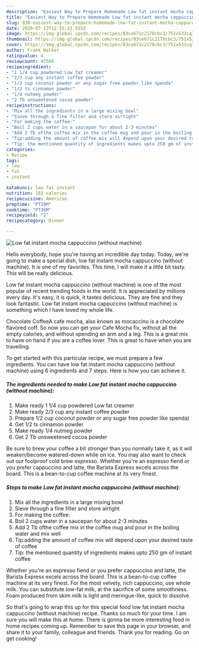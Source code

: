 ```yaml
---
description: "Easiest Way to Prepare Homemade Low fat instant mocha cappuccino (without machine)"
title: "Easiest Way to Prepare Homemade Low fat instant mocha cappuccino (without machine)"
slug: 930-easiest-way-to-prepare-homemade-low-fat-instant-mocha-cappuccino-without-machine
date: 2020-07-13T12:55:22.535Z
image: https://img-global.cpcdn.com/recipes/83ce671c2170cbc3/751x532cq70/low-fat-instant-mocha-cappuccino-without-machine-recipe-main-photo.jpg
thumbnail: https://img-global.cpcdn.com/recipes/83ce671c2170cbc3/751x532cq70/low-fat-instant-mocha-cappuccino-without-machine-recipe-main-photo.jpg
cover: https://img-global.cpcdn.com/recipes/83ce671c2170cbc3/751x532cq70/low-fat-instant-mocha-cappuccino-without-machine-recipe-main-photo.jpg
author: Frank Walker
ratingvalue: 4
reviewcount: 47566
recipeingredient:
- "1 1/4 cup powdered Low fat creamer"
- "2/3 cup any instant coffee powder"
- "1/2 cup coconut powder or any sugar free powder like spenda"
- "1/2 ts cinnamon powder"
- "1/4 nutmeg powder"
- "2 Tb unsweetened cocoa powder"
recipeinstructions:
- "Mix all the ingredients in a large mixing bowl"
- "Sieve through a fine filter and store airtight"
- "For making the coffee:"
- "Boil 2 cups water in a saucepan for about 2-3 minutes"
- "Add 2 Tb ofthe coffee mix in the coffee mug and pour in the boiling water and mix well"
- "Tip:adding the amount of coffee mix will depend upon your desired taste of coffee"
- "Tip: the mentioned quantity of ingredients makes upto 250 gm of instant coffee"
categories:
- Recipe
tags:
- low
- fat
- instant

katakunci: low fat instant 
nutrition: 181 calories
recipecuisine: American
preptime: "PT39M"
cooktime: "PT36M"
recipeyield: "2"
recipecategory: Dinner

---
```



![Low fat instant mocha cappuccino (without machine)](https://img-global.cpcdn.com/recipes/83ce671c2170cbc3/751x532cq70/low-fat-instant-mocha-cappuccino-without-machine-recipe-main-photo.jpg)

Hello everybody, hope you're having an incredible day today. Today, we're going to make a special dish, low fat instant mocha cappuccino (without machine). It is one of my favorites. This time, I will make it a little bit tasty. This will be really delicious.

Low fat instant mocha cappuccino (without machine) is one of the most popular of recent trending foods in the world. It is appreciated by millions every day. It's easy, it is quick, it tastes delicious. They are fine and they look fantastic. Low fat instant mocha cappuccino (without machine) is something which I have loved my whole life.

Chocolate CoffeeA cafe mocha, also known as mocaccino is a chocolate flavored coff. So now you can get your Cafe Mocha fix, without all the empty calories, and without spending an arm and a leg. This is a great mix to have on hand if you are a coffee lover. This is great to have when you are travelling.


To get started with this particular recipe, we must prepare a few ingredients. You can have low fat instant mocha cappuccino (without machine) using 6 ingredients and 7 steps. Here is how you can achieve it.

<!--inarticleads1-->

##### The ingredients needed to make Low fat instant mocha cappuccino (without machine):

1. Make ready 1 1/4 cup powdered Low fat creamer
1. Make ready 2/3 cup any instant coffee powder
1. Prepare 1/2 cup coconut powder or any sugar free powder like spenda)
1. Get 1/2 ts cinnamon powder
1. Make ready 1/4 nutmeg powder
1. Get 2 Tb unsweetened cocoa powder


Be sure to brew your coffee a bit stronger than you normally take it, as it will weaken/become watered-down while on ice. You may also want to check out our foolproof cold brew espresso. Whether you&#39;re an espresso fiend or you prefer cappuccino and latte, the Barista Express excels across the board. This is a bean-to-cup coffee machine at its very finest. 

<!--inarticleads2-->

##### Steps to make Low fat instant mocha cappuccino (without machine):

1. Mix all the ingredients in a large mixing bowl
1. Sieve through a fine filter and store airtight
1. For making the coffee:
1. Boil 2 cups water in a saucepan for about 2-3 minutes
1. Add 2 Tb ofthe coffee mix in the coffee mug and pour in the boiling water and mix well
1. Tip:adding the amount of coffee mix will depend upon your desired taste of coffee
1. Tip: the mentioned quantity of ingredients makes upto 250 gm of instant coffee


Whether you&#39;re an espresso fiend or you prefer cappuccino and latte, the Barista Express excels across the board. This is a bean-to-cup coffee machine at its very finest. For the most velvety, rich cappuccino, use whole milk. You can substitute low-fat milk, at the sacrifice of some smoothness. Foam produced from skim milk is light and meringue-like, quick to dissolve. 

So that's going to wrap this up for this special food low fat instant mocha cappuccino (without machine) recipe. Thanks so much for your time. I am sure you will make this at home. There is gonna be more interesting food in home recipes coming up. Remember to save this page in your browser, and share it to your family, colleague and friends. Thank you for reading. Go on get cooking!

